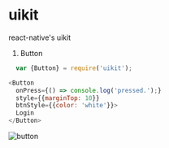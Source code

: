 # uikit
react-native's uikit

1. Button

```js
  var {Button} = require('uikit');

<Button
  onPress={() => console.log('pressed.');}
  style={{marginTop: 10}}
  btnStyle={{color: 'white'}}>
  Login
</Button>
```

![button](https://raw.githubusercontent.com/hufeng/uikit/master/demo/images/button.png)
